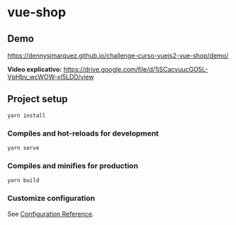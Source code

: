 # vue-shop

## Demo

https://dennysjmarquez.github.io/challenge-curso-vuejs2-vue-shop/demo/

**Video explicativo:** https://drive.google.com/file/d/1iSCacvuucGO5L-VpHbv_wcWOW-xI5LDD/view

## Project setup
```
yarn install
```

### Compiles and hot-reloads for development
```
yarn serve
```

### Compiles and minifies for production
```
yarn build
```

### Customize configuration
See [Configuration Reference](https://cli.vuejs.org/config/).
